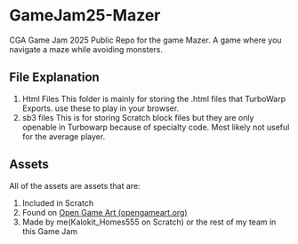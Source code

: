 # GameJam25-Mazer
CGA Game Jam 2025 Public Repo for the game Mazer. A game where you navigate a maze while avoiding monsters.


## File Explanation
1. Html Files
   This folder is mainly for storing the .html files that TurboWarp Exports. use these to play in your browser.
2. sb3 files
   This is for storing Scratch block files but they are only openable in Turbowarp because of specialty code. Most likely not useful for the average player.
## Assets
All of the assets are assets that are:
 1. Included in Scratch
 2. Found on [Open Game Art (opengameart.org)](opengameart.org)
 3. Made by me(Kalokit_Homes555 on Scratch) or the rest of my team in this Game Jam

